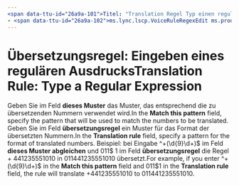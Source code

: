 ```yaml
---
<span data-ttu-id="26a9a-101">Titel: "Translation Regel Typ einen regulären Ausdruck" ms.author: Kenwith Autor: Kenwith Manager: Serdars ms.audience: IT-Experten ms.topic: f1_keywords Artikel:</span><span class="sxs-lookup"><span data-stu-id="26a9a-101">title: "Translation Rule Type a Regular Expression" ms.author: kenwith author: kenwith manager: serdars ms.audience: ITPro ms.topic: article f1_keywords:</span></span>
- <span data-ttu-id="26a9a-102">ms.lync.lscp.VoiceRuleRegexEdit ms.prod: Skype für Business Itpro Localization_priority: normalen ms.assetid: 5ee83724-b399-4f8d-8f6d-4b53a26296b4 ROBOTS: NOINDEX, NOFOLLOW Beschreibung: "Geben Sie In der Übereinstimmung dieses Feld Muster das Muster, wird entsprechend die zu übersetzenden Nummern verwendet werden.</span><span class="sxs-lookup"><span data-stu-id="26a9a-102">ms.lync.lscp.VoiceRuleRegexEdit ms.prod: skype-for-business-itpro localization_priority: Normal ms.assetid: 5ee83724-b399-4f8d-8f6d-4b53a26296b4 ROBOTS: NOINDEX, NOFOLLOW description: "In the Match this pattern field, specify the pattern that will be used to match the numbers to be translated.</span></span> <span data-ttu-id="26a9a-103">Geben Sie im Feld Übersetzungsregel ein Muster für das Format der übersetzten Nummern.</span><span class="sxs-lookup"><span data-stu-id="26a9a-103">In the Translation rule field, specify a pattern for the format of translated numbers.</span></span> <span data-ttu-id="26a9a-104">Beispiel: bei Eingabe ^\+(\d{9}\d+)$ in der Übereinstimmung dieses Feld und 011$ 1 im Feld Übersetzungsregel Muster, übersetzt die Regel + 441235551010 in 011441235551010. "</span><span class="sxs-lookup"><span data-stu-id="26a9a-104">For example, if you enter ^\+(\d{9}\d+)$ in the Match this pattern field and 011$1 in the Translation rule field, the rule will translate +441235551010 to 011441235551010."</span></span>
---
```


# <a name="translation-rule-type-a-regular-expression"></a><span data-ttu-id="26a9a-105">Übersetzungsregel: Eingeben eines regulären Ausdrucks</span><span class="sxs-lookup"><span data-stu-id="26a9a-105">Translation Rule: Type a Regular Expression</span></span>
 
<span data-ttu-id="26a9a-106">Geben Sie im Feld **dieses Muster** das Muster, das entsprechend die zu übersetzenden Nummern verwendet wird.</span><span class="sxs-lookup"><span data-stu-id="26a9a-106">In the **Match this pattern** field, specify the pattern that will be used to match the numbers to be translated.</span></span> <span data-ttu-id="26a9a-107">Geben Sie im Feld **übersetzungsregel** ein Muster für das Format der übersetzten Nummern.</span><span class="sxs-lookup"><span data-stu-id="26a9a-107">In the **Translation rule** field, specify a pattern for the format of translated numbers.</span></span> <span data-ttu-id="26a9a-108">Beispiel: bei Eingabe ^\+(\d{9}\d+)$ im Feld **dieses Muster abgleichen** und 011$ 1 im Feld **übersetzungsregel** die Regel + 441235551010 in 011441235551010 übersetzt.</span><span class="sxs-lookup"><span data-stu-id="26a9a-108">For example, if you enter ^\+(\d{9}\d+)$ in the **Match this pattern** field and 011$1 in the **Translation rule** field, the rule will translate +441235551010 to 011441235551010.</span></span>
  
 
  

